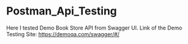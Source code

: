 # Postman_Api_Testing
Here I tested Demo Book Store API from Swagger UI.
Link of the Demo Testing Site: https://demoqa.com/swagger/#/
